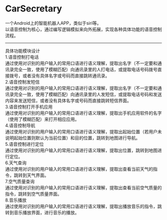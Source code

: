 # CarSecretary
一个Android上的智能机器人APP，类似于siri等。<br>
以语音控制为核心，通过编写逻辑模拟来向外拓展，实现各种具体功能的语音控制流程。
___
具体功能模块设计<br>
1.语音控制打电话<br>
通过使用对识别的用户输入的常用口语进行语义理解，提取出名字（不一定要和通讯录完全一致，使用了模糊匹配）向通讯录里的人打电话，或提取电话号码拨号直接拨号，或者没有具体名字或号码而直接跳转通讯录。<br>
2.语音控制发短信<br>
通过使用对识别的用户输入的常用口语进行语义理解，提取出名字（不一定要和通讯录完全一致，使用了模糊匹配）向通讯录里的人发短信，或提取电话号码和发送内容来发送短信，或者没有具体名字或号码而直接跳转短信界面。<br>
3.语音控制打开手机应用<br>
通过使用对识别的用户输入的常用口语进行语义理解，提取出手机应用软件的名字（使用了模糊匹配）来打开相应应用。<br>
4.语音控制导航<br>
通过使用对识别的用户输入的常用口语进行语义理解，提取出起始位置（若用户未说明起始位置则默认为当前位置）和目的位置，跳转到地图进行导航。<br>
5.语音控制进行定位<br>
通过使用对识别的用户输入的常用口语进行语义理解，提取出位置，跳转到地图进行定位。<br>
6.天气查询<br>
通过使用对识别的用户输入的常用口语进行语义理解，提取出查看当前天气的指令，跳转到天气界面。<br>
7.空气质量查询<br>
通过使用对识别的用户输入的常用口语进行语义理解，提取出查看当前空气质量的指令，跳转到空气质量界面。<br>
8.音乐播放<br>
通过使用对识别的用户输入的常用口语进行语义理解，提取出播放音乐的指令，跳转到音乐播放界面，进行音乐的播放。<br>
